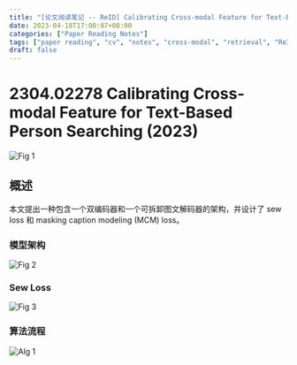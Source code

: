 ```yaml
---
title: "[论文阅读笔记 -- ReID] Calibrating Cross-modal Feature for Text-Based Person Searching (2023)"
date: 2023-04-18T17:00:07+08:00
categories: ["Paper Reading Notes"]
tags: ["paper reading", "cv", "notes", "cross-modal", "retrieval", "ReID"]
draft: false
---
```


# 2304.02278 Calibrating Cross-modal Feature for Text-Based Person Searching (2023)

![Fig 1](/images/2023/PRN401/1.png)

## 概述

本文提出一种包含一个双编码器和一个可拆卸图文解码器的架构，并设计了 sew loss 和 masking caption modeling (MCM) loss。  

### 模型架构

![Fig 2](/images/2023/PRN401/2.png)

### Sew Loss

![Fig 3](/images/2023/PRN401/3.png)

### 算法流程

![Alg 1](/images/2023/PRN401/A1.png)
